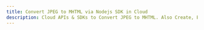 ---title: Convert JPEG to MHTML via Nodejs SDK in Clouddescription: Cloud APIs & SDKs to Convert JPEG to MHTML. Also Create, Edit & Render Microsoft Word & OpenOffice documents in the Cloud.---